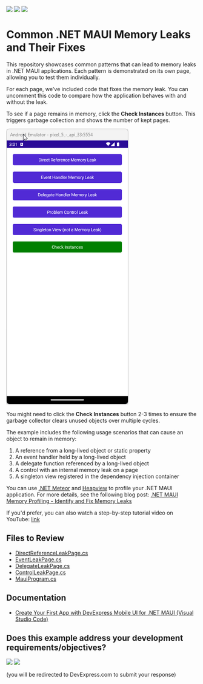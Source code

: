 <!-- default badges list -->
[![](https://img.shields.io/badge/Open_in_DevExpress_Support_Center-FF7200?style=flat-square&logo=DevExpress&logoColor=white)](https://supportcenter.devexpress.com/ticket/details/T1249529)
[![](https://img.shields.io/badge/📖_How_to_use_DevExpress_Examples-e9f6fc?style=flat-square)](https://docs.devexpress.com/GeneralInformation/403183)
[![](https://img.shields.io/badge/💬_Leave_Feedback-feecdd?style=flat-square)](#does-this-example-address-your-development-requirementsobjectives)
<!-- default badges end -->
# Common .NET MAUI Memory Leaks and Their Fixes

This repository showcases common patterns that can lead to memory leaks in .NET MAUI applications. Each pattern is demonstrated on its own page, allowing you to test them individually.

For each page, we've included code that fixes the memory leak. You can uncomment this code to compare how the application behaves with and without the leak.

To see if a page remains in memory, click the **Check Instances** button. This triggers garbage collection and shows the number of kept pages.

![Project Demonstration](./img/ProjectDemonstration.gif)

You might need to click the **Check Instances** button 2-3 times to ensure the garbage collector clears unused objects over multiple cycles.

The example includes the following usage scenarios that can cause an object to remain in memory:

1. A reference from a long-lived object or static property
2. An event handler held by a long-lived object
3. A delegate function referenced by a long-lived object
4. A control with an internal memory leak on a page
5. A singleton view registered in the dependency injection container
   
You can use [.NET Meteor](https://marketplace.visualstudio.com/items?itemName=nromanov.dotnet-meteor) and [Heapview](https://github.com/1hub/dotnet-heapview) to profile your .NET MAUI application. For more details, see the following blog post: [.NET MAUI Memory Profiling - Identify and Fix Memory Leaks](https://community.devexpress.com/blogs/mobile/archive/2024/08/21/net-maui-memory-profiling-identify-and-fix-memory-leaks.aspx)

If you'd prefer, you can also watch a step-by-step tutorial video on YouTube: [link](https://www.youtube.com/channel/UCtOjyugQSbxjQGuimGVsLVg)

## Files to Review

- [DirectReferenceLeakPage.cs](./CS/TypicalMemoryLeaks/Pages/DirectReferenceLeakPage.xaml.cs)
- [EventLeakPage.cs](./CS/TypicalMemoryLeaks/Pages/EventLeakPage.xaml.cs)
- [DelegateLeakPage.cs](./CS/TypicalMemoryLeaks/Pages/DelegateLeakPage.xaml.cs)
- [ControlLeakPage.cs](./CS/TypicalMemoryLeaks/Pages/ControlLeakPage.xaml.cs)
- [MauiProgram.cs](./CS/TypicalMemoryLeaks/MauiProgram.cs)


## Documentation

- [Create Your First App with DevExpress Mobile UI for .NET MAUI (Visual Studio Code)](https://docs.devexpress.com/MAUI/404815/get-started/build-your-first-app-vscode)

<!-- feedback -->
## Does this example address your development requirements/objectives?

[<img src="https://www.devexpress.com/support/examples/i/yes-button.svg"/>](https://www.devexpress.com/support/examples/survey.xml?utm_source=github&utm_campaign=common-maui-memory-leaks&~~~was_helpful=yes) [<img src="https://www.devexpress.com/support/examples/i/no-button.svg"/>](https://www.devexpress.com/support/examples/survey.xml?utm_source=github&utm_campaign=common-maui-memory-leaks&~~~was_helpful=no)

(you will be redirected to DevExpress.com to submit your response)
<!-- feedback end -->
